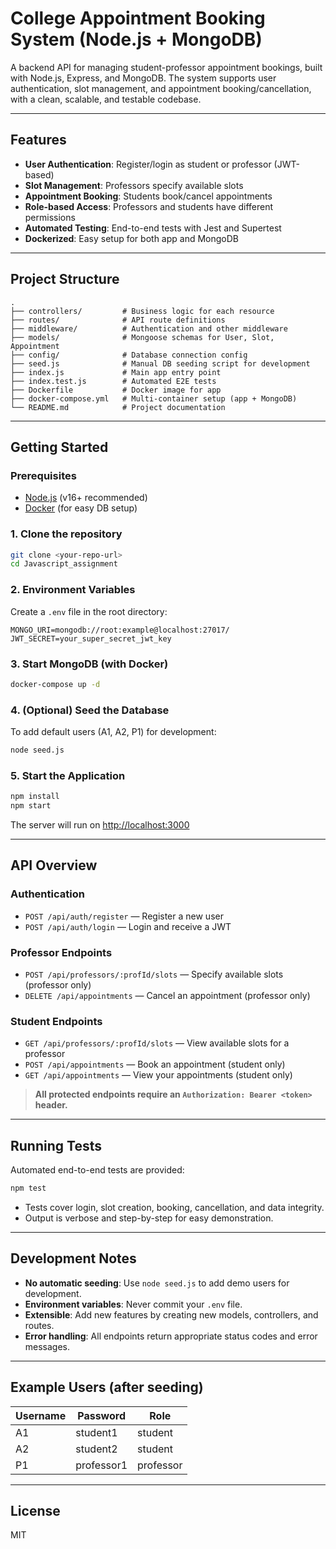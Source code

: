 # College Appointment Booking System (Node.js + MongoDB)

A backend API for managing student-professor appointment bookings, built with Node.js, Express, and MongoDB. The system supports user authentication, slot management, and appointment booking/cancellation, with a clean, scalable, and testable codebase.

---

## Features
- **User Authentication**: Register/login as student or professor (JWT-based)
- **Slot Management**: Professors specify available slots
- **Appointment Booking**: Students book/cancel appointments
- **Role-based Access**: Professors and students have different permissions
- **Automated Testing**: End-to-end tests with Jest and Supertest
- **Dockerized**: Easy setup for both app and MongoDB

---

## Project Structure
```
.
├── controllers/         # Business logic for each resource
├── routes/              # API route definitions
├── middleware/          # Authentication and other middleware
├── models/              # Mongoose schemas for User, Slot, Appointment
├── config/              # Database connection config
├── seed.js              # Manual DB seeding script for development
├── index.js             # Main app entry point
├── index.test.js        # Automated E2E tests
├── Dockerfile           # Docker image for app
├── docker-compose.yml   # Multi-container setup (app + MongoDB)
└── README.md            # Project documentation
```

---

## Getting Started

### Prerequisites
- [Node.js](https://nodejs.org/) (v16+ recommended)
- [Docker](https://www.docker.com/products/docker-desktop) (for easy DB setup)

### 1. Clone the repository
```bash
git clone <your-repo-url>
cd Javascript_assignment
```

### 2. Environment Variables
Create a `.env` file in the root directory:
```
MONGO_URI=mongodb://root:example@localhost:27017/
JWT_SECRET=your_super_secret_jwt_key
```

### 3. Start MongoDB (with Docker)
```bash
docker-compose up -d
```

### 4. (Optional) Seed the Database
To add default users (A1, A2, P1) for development:
```bash
node seed.js
```

### 5. Start the Application
```bash
npm install
npm start
```
The server will run on [http://localhost:3000](http://localhost:3000)

---

## API Overview

### Authentication
- `POST /api/auth/register` — Register a new user
- `POST /api/auth/login` — Login and receive a JWT

### Professor Endpoints
- `POST /api/professors/:profId/slots` — Specify available slots (professor only)
- `DELETE /api/appointments` — Cancel an appointment (professor only)

### Student Endpoints
- `GET /api/professors/:profId/slots` — View available slots for a professor
- `POST /api/appointments` — Book an appointment (student only)
- `GET /api/appointments` — View your appointments (student only)

> **All protected endpoints require an `Authorization: Bearer <token>` header.**

---

## Running Tests

Automated end-to-end tests are provided:
```bash
npm test
```
- Tests cover login, slot creation, booking, cancellation, and data integrity.
- Output is verbose and step-by-step for easy demonstration.

---

## Development Notes
- **No automatic seeding**: Use `node seed.js` to add demo users for development.
- **Environment variables**: Never commit your `.env` file.
- **Extensible**: Add new features by creating new models, controllers, and routes.
- **Error handling**: All endpoints return appropriate status codes and error messages.

---

## Example Users (after seeding)
| Username | Password    | Role      |
|----------|-------------|-----------|
| A1       | student1    | student   |
| A2       | student2    | student   |
| P1       | professor1  | professor |

---

## License
MIT 